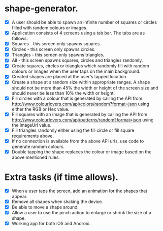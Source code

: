 # shape-generator. 
- [x] A user should be able to spawn an infinite number of squares or circles filled with random colours or images.  
- [x] Application consists of 4 screens using a tab bar. The tabs are as follows:   
- [x] Squares - this screen only spawns squares.  
- [x] Circles - this screen only spawns circles.  
- [x] Triangles - this screen only spawns triangles. 
- [x] All - this screen spawns squares, circles and triangles randomly.  
- [x] Create squares, circles or triangles which randomly fill with random colours or images when the user taps on the main background.  
- [x] Created shapes are placed at the user's tapped location.  
- [x] Create a shape at a random size within appropriate ranges. A shape should not be more than 45% the width or height of the screen size and should never be less than 10% the width or height.  
- [x] Fill circles with a colour that is generated by calling the API from http://www.colourlovers.com/api/colors/random?format=json using either the RGB or Hex value. 
- [x] Fill squares with an image that is generated by calling the API from http://www.colourlovers.com/api/patterns/random?format=json using the imageUrl value. 
- [x] Fill triangles randomly either using the fill circle or fill square requirements above.  
- [x] If no connection is available from the above API urls, use code to generate random colours. 
- [x] Double tapping the shape replaces the colour or image based on the above mentioned rules.  
# Extra tasks (if time allows). 
- [x] When a user taps the screen, add an animation for the shapes that appear. 
- [x] Remove all shapes when shaking the device. 
- [x] Be able to move a shape around. 
- [x] Allow a user to use the pinch action to enlarge or shrink the size of a shape. 
- [x] Working app for both iOS and Android. 
